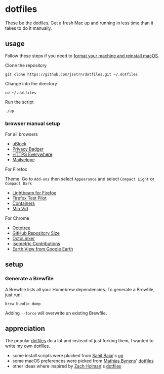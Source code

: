 # dotfiles

These be the dotfiles. Get a fresh Mac up and running in less time than it takes to do it manually.

## usage

Follow these steps if you need to [format your machine and reinstall macOS](https://support.apple.com/en-us/HT204904).

Clone the repository

```
git clone https://github.com/jsstrn/dotfiles.git ~/.dotfiles
```

Change into the directory

```
cd ~/.dotfiles
```

Run the script

```
./up
```

### browser manual setup

For all browsers

- [uBlock](https://www.ublock.org)
- [Privacy Badger](https://www.eff.org/privacybadger)
- [HTTPS Everywhere](https://www.eff.org/https-everywhere)
- [Mailvelope](https://www.mailvelope.com/en)

For Firefox

Theme: Go to `Add-ons` then select `Appearance` and select `Compact Light` or `Compact Dark`

- [Lightbeam for Firefox](https://addons.mozilla.org/en-US/firefox/addon/lightbeam/)
- [Firefox Test Pilot](https://testpilot.firefox.com/experiments)
- [Containers](https://testpilot.firefox.com/experiments/containers)
- [Min Vid](https://testpilot.firefox.com/experiments/min-vid)

For Chrome

- [Octotree](https://chrome.google.com/webstore/detail/octotree/bkhaagjahfmjljalopjnoealnfndnagc)
- [GitHub Repository Size](https://chrome.google.com/webstore/detail/github-repository-size/apnjnioapinblneaedefcnopcjepgkci)
- [OctoLinker](https://chrome.google.com/webstore/detail/octolinker/jlmafbaeoofdegohdhinkhilhclaklkp)
- [Isometric Contributions](https://chrome.google.com/webstore/detail/isometric-contributions/mjoedlfflcchnleknnceiplgaeoegien)
- [Earth View from Google Earth](https://chrome.google.com/webstore/detail/earth-view-from-google-ea/bhloflhklmhfpedakmangadcdofhnnoh)

## setup

### Generate a Brewfile

A Brewfile lists all your Homebrew dependencies. To generate a Brewfile, just run:

```
brew bundle dump
```

Adding `--force` will overwrite an existing Brewfile.

## appreciation

The popular [dotfiles](https://dotfiles.github.io) do a lot and instead of just forking them, I wanted to write my own dotfiles.

- some install scripts were plucked from [Sahil Bajaj](https://github.com/spinningarrow/)'s [up](https://github.com/spinningarrow/up)
- some macOS preferences were picked from [Mathias Bynens](https://github.com/mathiasbynens/)' [dotfiles](https://github.com/mathiasbynens/dotfiles/blob/master/.macos)
- other ideas where inspired by [Zach Holman](https://github.com/holman)'s [dotfiles](https://github.com/holman/dotfiles)
